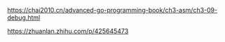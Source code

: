 https://chai2010.cn/advanced-go-programming-book/ch3-asm/ch3-09-debug.html

https://zhuanlan.zhihu.com/p/425645473